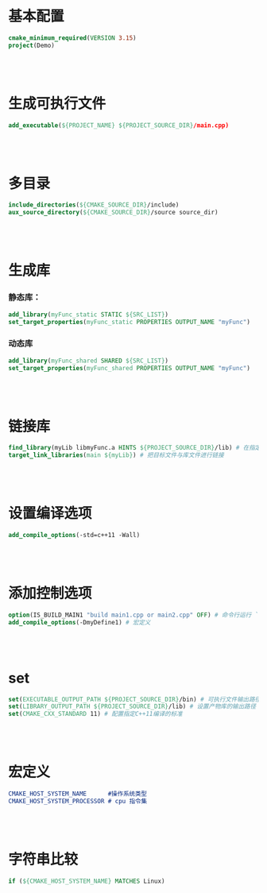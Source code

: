 # 基本配置
```cmake
cmake_minimum_required(VERSION 3.15)
project(Demo)
```
<br></br>

# 生成可执行文件
```cmake
add_executable(${PROJECT_NAME} ${PROJECT_SOURCE_DIR}/main.cpp)
```
<br></br>

# 多目录
```cmake
include_directories(${CMAKE_SOURCE_DIR}/include)
aux_source_directory(${CMAKE_SOURCE_DIR}/source source_dir)
```
<br></br>

# 生成库
### 静态库：
```cmake
add_library(myFunc_static STATIC ${SRC_LIST})
set_target_properties(myFunc_static PROPERTIES OUTPUT_NAME "myFunc")
```
### 动态库
```cmake
add_library(myFunc_shared SHARED ${SRC_LIST})
set_target_properties(myFunc_shared PROPERTIES OUTPUT_NAME "myFunc")
```
<br></br>

# 链接库
```cmake
find_library(myLib libmyFunc.a HINTS ${PROJECT_SOURCE_DIR}/lib) # 在指定目录下查找指定库，并把库的绝对路径存放到变量里。第一个参数是变量名称，第二个参数是库名称，第三个参数是HINTS，第4个参数是路径
target_link_libraries(main ${myLib}) # 把目标文件与库文件进行链接
```
<br></br>

# 设置编译选项
```cmake
add_compile_options(-std=c++11 -Wall)
```
<br></br>

# 添加控制选项
```cmake
option(IS_BUILD_MAIN1 "build main1.cpp or main2.cpp" OFF) # 命令行运行 `cmake .. -DIS_BUILD_MAIN1=ON` 来控制该option  
add_compile_options(-DmyDefine1) # 宏定义
```
<br></br>

# set
```cmake
set(EXECUTABLE_OUTPUT_PATH ${PROJECT_SOURCE_DIR}/bin) # 可执行文件输出路径
set(LIBRARY_OUTPUT_PATH ${PROJECT_SOURCE_DIR}/lib) # 设置产物库的输出路径
set(CMAKE_CXX_STANDARD 11) # 配置指定C++11编译的标准
```
<br></br>

# 宏定义
```cmake
CMAKE_HOST_SYSTEM_NAME      #操作系统类型
CMAKE_HOST_SYSTEM_PROCESSOR # cpu 指令集
```
<br></br>

# 字符串比较
```cmake
if (${CMAKE_HOST_SYSTEM_NAME} MATCHES Linux)
```
<br></br>